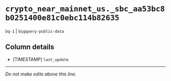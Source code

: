# `crypto_near_mainnet_us._sbc_aa53bc8b0251400e81c0ebc114b82635`
`bq-1` | `bigquery-public-data`

## Column details
* [TIMESTAMP] `last_update`

-------------------------------------------------------------------------------
*Do not make edits above this line.*
